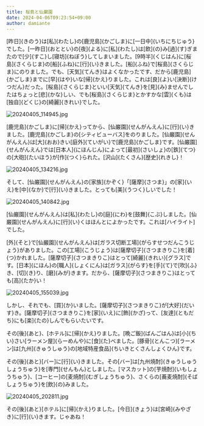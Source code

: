 ```yaml
---
title: 桜島と仙巌園
date: 2024-04-06T09:23:54+09:00
author: damiante
---
```

[昨日]{きのう}は[私]{わたし}の[鹿児島]{かごしま}に[一日中]{いちにちじゅう}でした。[一昨日]{おととい}の[夜]{よる}に[私]{わたし}は[飲]{の}み[過]{す}ぎまたので[少]{すこ}し[寝坊]{ねぼう}してしまいました。[9時半]{くじはん}に[桜島]{さくらじま}の[船]{ふね}に[行]{い}きました。[船]{ふね}で[桜島]{さくらじま}にのりました。でも、[天気]{てんき}はよくなかったです、だから[鹿児島]{かごしま}までに[早]{はや}いな[帰]{かえ}りました。これは[良]{よ}い[決断]{けつだん}だった。[桜島]{さくらじま}といい[天気]{てんき}を[見]{み}ませんでしたはちょっと[悲]{かな}しい、でも[桜島]{さくらじま}とかすかな[雲]{くも}は[独自]{どくじ}の[綺麗]{きれい}でした。

![20240405_114945.jpg](https://github.com/devhou-se/www-jp/assets/12438044/4d5937ba-0ba7-4fcb-acd9-ff88d5e350e4)

[鹿児島]{かごしま}に[帰]{かえ}ってから、[仙巌園]{せんがんえん}に[行]{い}きました。[鹿児島]{かごしま}の[シティビューバス]をのりました。[仙巌園]{せんがんえん}は[大]{おお}きい[庭外]{ていがい}で[鹿児島]{かごしま}です。[仙巌園]{せんがんえん}では[日本人]{にほんじん}によって[最初]{さいしょ}の[鉄]{てつ}の[大砲]{たいほう}が[作]{つく}られた。[沢山]{たくさん}[歴史]{れきし}！

![20240405_134216.jpg](https://github.com/devhou-se/www-jp/assets/12438044/cdfa6ee7-a3e2-4430-a174-f550b059328d)

そして、[仙巌園]{せんがんえん}の[家族]{かぞく}「[薩摩]{さつま}」の[家]{いえ}を[中]{なか}で[行]{い}きました。とっても[美]{うつく}しいでした！

![20240405_140842.jpg](https://github.com/devhou-se/www-jp/assets/12438044/d2ee033e-5d9e-467f-808c-99ea81895cea)

[仙巌園]{せんがんえん}は[私]{わたし}の[庭]{にわ}を[鼓舞]{こぶ}しました。[仙巌園]{せんがんえん}に[行]{い}くはほんとによかったです。これは[ハイライト]でした。

[外]{そと}で[仙巌園]{せんがんえん}は[ガラス切断工場]{がらすせつだんこうじょう}がありました。この[工場]{こうじょう}は[薩摩切子]{さつまきりこ}を[着]{つ}かれました。[薩摩切子]{さつまきりこ}はとって[綺麗]{きれい}[グラス]です。[日本]{にほん}の[職人]{しょくにん}は[ガラス]{がらす}を[手]{て}で[吹]{ふ}き、[切]{き}り、[磨]{みが}きます。だから、[薩摩切子]{さつまきりこ}はとっても[高]{たか}い！

![20240405_155039.jpg](https://github.com/devhou-se/www-jp/assets/12438044/2791db9e-7a7e-4a81-8189-d1eb631649ed)

しかし、それでも、[買]{か}いました。[薩摩切子]{さつまきりこ}が[大好]{だいす}き。[薩摩切子]{さつまきりこ}を[家]{いえ}に[飾]{かざ}って、[友達]{ともだち}にも[楽]{たの}しんでもらいたいです。

その[後]{あと}、[ホテル]に[帰]{かえ}りました。[晩ご飯]{ばんごはん}は[小]{ちい}さい[ラーメン屋]{らーめんや}に[食]{た}べました。[豚骨]{とんこつ}[ラーメン]は[九州]{きゅうしゅう}の[地域特産食品]{ちいきとくさんしょくひん}です。

その[後]{あと}[バー]に[行]{い}きました。その[バー]は[九州焼酎]{きゅうしゅうしょうちゅう}を[専門]{せんもん}としました。[マスカット]の[芋焼酎]{いもしょうちゅう}、[コーヒー]の[麦焼酎]{むぎしょうちゅう}、さくらの[蕎麦焼酎]{そばしょうちゅう}を[飲]{の}みました。

![20240405_202811.jpg](https://github.com/devhou-se/www-jp/assets/12438044/743887e0-cc5c-4f73-b4d9-6062bc711c19)

その[後]{あと}[ホテル]に[帰]{かえ}りました。[今日]{きょう}は[宮崎]{みやざき}に[行]{い}きます。じゃあね！